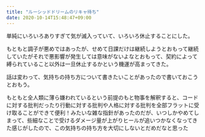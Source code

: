 ```yaml
---
title: "ルーシッドドリームのリキャ待ち"
date: 2020-10-14T15:48:47+09:00
---
```


単純にいろいろありすぎて気が滅入っていて、いろいろ休止することにした。

もともと調子が悪めではあったが、せめて日課だけは継続しようとおもって継続していたがそれで悪影響が発生しては意味がないよなとおもって、契約によって縛られていること以外は一旦休止するかという機運が高まってきた。

話は変わって、気持ちの持ち方について書きたいことがあったので書いておこうとおもう。

もともと全人類に薄ら嫌われているという前提のもと物事を解釈すると、コードに対する批判だったり行動に対する批判や人格に対する批判を全部フラットに受け取ることができて便利！みたいな雑な指針があったのだが、いつしかやめてしまって、些細なことで受けるダメージ量が上がりヒールが追いつかなくなってきた感じがしたので、この気持ちの持ち方を大切にしないとだめだなと思った
